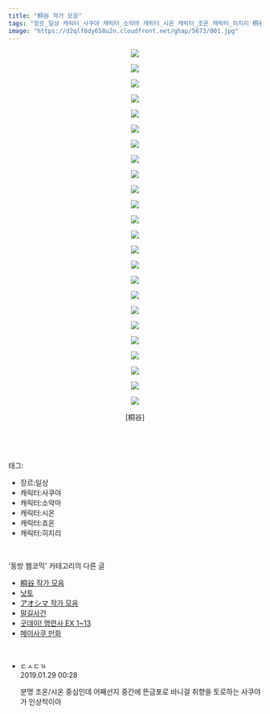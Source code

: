 ```yaml
---
title: "桐谷 작가 모음"
tags: "장르_일상 캐릭터_사쿠야 캐릭터_소악마 캐릭터_시온 캐릭터_조온 캐릭터_히지리 桐谷 동방_웹코믹"
image: "https://d2qlf8dy658u2n.cloudfront.net/ghap/5673/001.jpg"
---
```

<div class="article">
<p style="text-align: center; clear: none; float: none;"><img src="{{ site.imgserver12 }}/ghap/5673/001.jpg"/></p>
<p style="text-align: center; clear: none; float: none;"><img src="{{ site.imgserver12 }}/ghap/5673/002.jpg"/></p>
<p style="text-align: center; clear: none; float: none;"><img src="{{ site.imgserver12 }}/ghap/5673/003.jpg"/></p>
<p style="text-align: center; clear: none; float: none;"><img src="{{ site.imgserver12 }}/ghap/5673/004.jpg"/></p>
<p style="text-align: center; clear: none; float: none;"><img src="{{ site.imgserver12 }}/ghap/5673/005.jpg"/></p>
<p style="text-align: center; clear: none; float: none;"><img src="{{ site.imgserver12 }}/ghap/5673/006.jpg"/></p>
<p style="text-align: center; clear: none; float: none;"><img src="{{ site.imgserver12 }}/ghap/5673/007.jpg"/></p>
<p style="text-align: center; clear: none; float: none;"><img src="{{ site.imgserver12 }}/ghap/5673/008.jpg"/></p>
<p style="text-align: center; clear: none; float: none;"><img src="{{ site.imgserver12 }}/ghap/5673/009.jpg"/></p>
<p style="text-align: center; clear: none; float: none;"><img src="{{ site.imgserver12 }}/ghap/5673/010.jpg"/></p>
<p style="text-align: center; clear: none; float: none;"><img src="{{ site.imgserver12 }}/ghap/5673/011.jpg"/></p>
<p style="text-align: center; clear: none; float: none;"><img src="{{ site.imgserver12 }}/ghap/5673/012.jpg"/></p>
<p style="text-align: center; clear: none; float: none;"><img src="{{ site.imgserver12 }}/ghap/5673/013.jpg"/></p>
<p style="text-align: center; clear: none; float: none;"><img src="{{ site.imgserver12 }}/ghap/5673/014.jpg"/></p>
<p style="text-align: center; clear: none; float: none;"><img src="{{ site.imgserver12 }}/ghap/5673/015.jpg"/></p>
<p style="text-align: center; clear: none; float: none;"><img src="{{ site.imgserver12 }}/ghap/5673/016.jpg"/></p>
<p style="text-align: center; clear: none; float: none;"><img src="{{ site.imgserver12 }}/ghap/5673/017.jpg"/></p>
<p style="text-align: center; clear: none; float: none;"><img src="{{ site.imgserver12 }}/ghap/5673/018.jpg"/></p>
<p style="text-align: center; clear: none; float: none;"><img src="{{ site.imgserver12 }}/ghap/5673/019.jpg"/></p>
<p style="text-align: center; clear: none; float: none;"><img src="{{ site.imgserver12 }}/ghap/5673/020.jpg"/></p>
<p style="text-align: center; clear: none; float: none;"><img src="{{ site.imgserver12 }}/ghap/5673/021.jpg"/></p>
<p style="text-align: center; clear: none; float: none;"><img src="{{ site.imgserver12 }}/ghap/5673/022.jpg"/></p>
<p style="text-align: center; clear: none; float: none;"><img src="{{ site.imgserver12 }}/ghap/5673/023.jpg"/></p>
<p style="text-align: center; clear: none; float: none;"><img src="{{ site.imgserver12 }}/ghap/5673/024.jpg"/></p>
<p style="text-align: center; clear: none; float: none;">[桐谷]</p>
<p><br/></p>
</div><br/>
<div class="tagTrail">
<p>태그: </p>
<ul>
<li>장르:일상</li>
<li>캐릭터:사쿠야</li>
<li>캐릭터:소악마</li>
<li>캐릭터:시온</li>
<li>캐릭터:죠온</li>
<li>캐릭터:히지리</li>
</ul>
</div><br/>
<div class="another">
<p>'동방 웹코믹' 카테고리의 다른 글</p>
<ul>
<li><a href="/ghap_5673">桐谷 작가 모음</a></li>
<li><a href="/ghap_5648">낫토</a></li>
<li><a href="/ghap_5647">アオシマ 작가 모음</a></li>
<li><a href="/ghap_5635">말길사건</a></li>
<li><a href="/ghap_5626">굿데이! 명련사 EX 1~13</a></li>
<li><a href="/ghap_5621">메이사쿠 만화</a></li>
</ul>
</div><br/>
<div class="comment">
<ul>
<li class="cb_thumb_off" id="comment15423648">
<div class="cb_comment_area">
<div class="cb_info_area">
<div class="cb_section">
<span class="cb_nick_name">ㄷㅅㄷㄳ</span>
</div>
<div class="cb_section">
<span class="cb_date">2019.01.29 00:28 </span>
</div>
</div>
<div class="cb_dsc_comment">
<p class="cb_dsc">
											분명 조온/시온 중심인데 어째선지 중간에 뜬금포로 바니걸 취향을 토로하는 사쿠야가 인상적이야
										</p>
</div>
</div></li>
</ul>
</div><br/>
